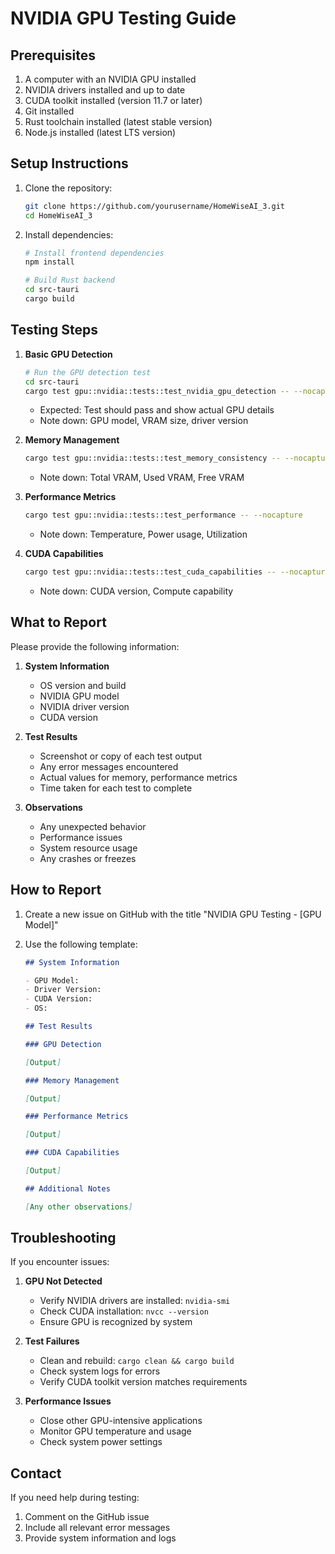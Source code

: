 # NVIDIA GPU Testing Guide

## Prerequisites

1. A computer with an NVIDIA GPU installed
2. NVIDIA drivers installed and up to date
3. CUDA toolkit installed (version 11.7 or later)
4. Git installed
5. Rust toolchain installed (latest stable version)
6. Node.js installed (latest LTS version)

## Setup Instructions

1. Clone the repository:

   ```bash
   git clone https://github.com/yourusername/HomeWiseAI_3.git
   cd HomeWiseAI_3
   ```

2. Install dependencies:

   ```bash
   # Install frontend dependencies
   npm install

   # Build Rust backend
   cd src-tauri
   cargo build
   ```

## Testing Steps

1. **Basic GPU Detection**

   ```bash
   # Run the GPU detection test
   cd src-tauri
   cargo test gpu::nvidia::tests::test_nvidia_gpu_detection -- --nocapture
   ```

   - Expected: Test should pass and show actual GPU details
   - Note down: GPU model, VRAM size, driver version

2. **Memory Management**

   ```bash
   cargo test gpu::nvidia::tests::test_memory_consistency -- --nocapture
   ```

   - Note down: Total VRAM, Used VRAM, Free VRAM

3. **Performance Metrics**

   ```bash
   cargo test gpu::nvidia::tests::test_performance -- --nocapture
   ```

   - Note down: Temperature, Power usage, Utilization

4. **CUDA Capabilities**
   ```bash
   cargo test gpu::nvidia::tests::test_cuda_capabilities -- --nocapture
   ```
   - Note down: CUDA version, Compute capability

## What to Report

Please provide the following information:

1. **System Information**

   - OS version and build
   - NVIDIA GPU model
   - NVIDIA driver version
   - CUDA version

2. **Test Results**

   - Screenshot or copy of each test output
   - Any error messages encountered
   - Actual values for memory, performance metrics
   - Time taken for each test to complete

3. **Observations**
   - Any unexpected behavior
   - Performance issues
   - System resource usage
   - Any crashes or freezes

## How to Report

1. Create a new issue on GitHub with the title "NVIDIA GPU Testing - [GPU Model]"
2. Use the following template:

   ```markdown
   ## System Information

   - GPU Model:
   - Driver Version:
   - CUDA Version:
   - OS:

   ## Test Results

   ### GPU Detection

   [Output]

   ### Memory Management

   [Output]

   ### Performance Metrics

   [Output]

   ### CUDA Capabilities

   [Output]

   ## Additional Notes

   [Any other observations]
   ```

## Troubleshooting

If you encounter issues:

1. **GPU Not Detected**

   - Verify NVIDIA drivers are installed: `nvidia-smi`
   - Check CUDA installation: `nvcc --version`
   - Ensure GPU is recognized by system

2. **Test Failures**

   - Clean and rebuild: `cargo clean && cargo build`
   - Check system logs for errors
   - Verify CUDA toolkit version matches requirements

3. **Performance Issues**
   - Close other GPU-intensive applications
   - Monitor GPU temperature and usage
   - Check system power settings

## Contact

If you need help during testing:

1. Comment on the GitHub issue
2. Include all relevant error messages
3. Provide system information and logs
